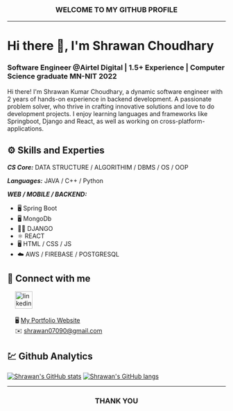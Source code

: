 <h3 align="center">WELCOME TO MY GITHUB PROFILE</h3>
<hr/>

# Hi there 👋, I'm Shrawan Choudhary
### Software Engineer @Airtel Digital | 1.5+ Experience | Computer Science graduate MN-NIT 2022

Hi there! I'm Shrawan Kumar Choudhary, a dynamic software engineer with 2 years of hands-on experience in backend development. A passionate problem solver, who thrive in crafting innovative solutions and love to do development projects. I enjoy learning languages and frameworks like Springboot, Django and React, as well as working on cross-platform-applications. 


## ⚙️ Skills and Experties

***CS Core:*** DATA STRUCTURE / ALGORITHIM / DBMS / OS / OOP

***Languages:*** JAVA / C++ / Python

***WEB / MOBILE / BACKEND:***
* 🖥️ Spring Boot
* 🖥️ MongoDb
* 🧑‍💻 DJANGO
* ⚛️ REACT
* 🖥️ HTML / CSS / JS
* ☁️ AWS / FIREBASE / POSTGRESQL


## 🤝 Connect with me

&emsp; [<img src='https://cdn.jsdelivr.net/npm/simple-icons@3.0.1/icons/linkedin.svg' alt='linkedin' height='40'>](https://www.linkedin.com/in/shrawan-kumar-choudhary-44ab181aa/) 

&emsp; 🖥️ [My Portfolio Website](https://shrawan907.github.io/)  
&emsp; ✉️ shrawan07090@gmail.com


## 💹 Github Analytics

[![Shrawan's GitHub stats](https://github-readme-stats.vercel.app/api?username=shrawan907&layout=compact)](https://shrawan907.github.io/)
[![Shrawan's GitHub langs](https://github-readme-stats.vercel.app/api/top-langs/?username=shrawan907&layout=compact&langs_count=8)](https://shrawan907.github.io/)

<hr/>

<h3 align="center">THANK YOU</h3>

